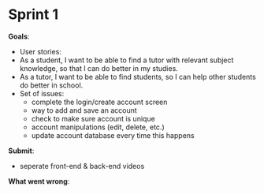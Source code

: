 # Sprint 1

**Goals**:
- User stories:
- As a student, I want to be able to find a tutor with relevant subject knowledge, so that I can do better in my studies. 
- As a tutor, I want to be able to find students, so I can help other students do better in school. 
- Set of issues:
    - complete the login/create account screen
    - way to add and save an account
    - check to make sure account is unique
    - account manipulations (edit, delete, etc.)
    - update account database every time this happens
    
**Submit**:
- seperate front-end & back-end videos
  
**What went wrong**:
